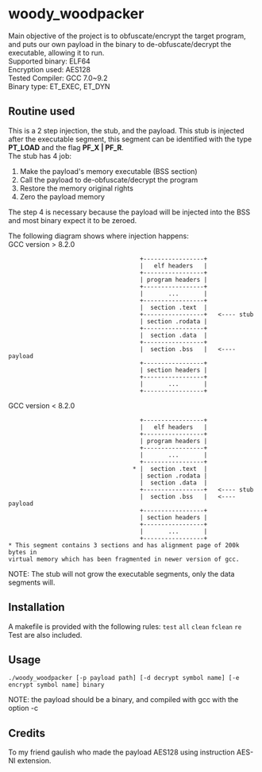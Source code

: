 
# woody_woodpacker
Main objective of the project is to obfuscate/encrypt the target program, and puts our own payload in the binary to de-obfuscate/decrypt the executable, allowing it to run. \
Supported binary: ELF64 \
Encryption used: AES128 \
Tested Compiler: GCC 7.0~9.2 \
Binary type: ET_EXEC, ET_DYN

## Routine used
This is a 2 step injection, the stub, and the payload. This stub is injected after the executable segment, this segment can be identified with the type **PT_LOAD** and the flag **PF_X | PF_R**. \
The stub has 4 job:
 1. Make the payload's memory executable (BSS section)
 2. Call the payload to de-obfuscate/decrypt the program
 3. Restore the memory original rights
 4. Zero the payload memory

The step 4 is necessary because the payload will be injected into the BSS and most binary expect it to be zeroed.


The following diagram shows where injection happens: \
GCC version > 8.2.0
```
                                     +-----------------+
                                     |   elf headers   |
                                     +-----------------+
                                     | program headers |
                                     +-----------------+
                                     |       ...       |
                                     +-----------------+
                                     |  section .text  |
                                     +-----------------+   <---- stub
                                     | section .rodata |
                                     +-----------------+
                                     |  section .data  |
                                     +-----------------+
                                     |  section .bss   |   <---- payload
                                     +-----------------+
                                     | section headers |
                                     +-----------------+
                                     |       ...       |
                                     +-----------------+
```
GCC version < 8.2.0
```
                                     +-----------------+
                                     |   elf headers   |
                                     +-----------------+
                                     | program headers |
                                     +-----------------+
                                     |       ...       |
                                     +-----------------+
                                   * |  section .text  |
                                     | section .rodata |
                                     |  section .data  |
                                     +-----------------+   <---- stub
                                     |  section .bss   |   <---- payload
                                     +-----------------+
                                     | section headers |
                                     +-----------------+
                                     |       ...       |
                                     +-----------------+
* This segment contains 3 sections and has alignment page of 200k bytes in 
virtual memory which has been fragmented in newer version of gcc.
```
NOTE: The stub will not grow the executable segments, only the data segments will.

##  Installation
A makefile is provided with the following rules: `test` `all` `clean` `fclean` `re` \
Test are also included.

## Usage
```
./woody_woodpacker [-p payload path] [-d decrypt symbol name] [-e encrypt symbol name] binary
```
NOTE: the payload should be a binary, and compiled with gcc with the option -c

## Credits
To my friend gaulish who made the payload AES128 using instruction AES-NI extension.
